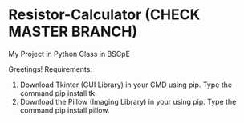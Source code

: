 # Resistor-Calculator (CHECK MASTER BRANCH)
My Project in Python Class in BSCpE

Greetings!
Requirements:
1) Download Tkinter (GUI Library) in your CMD using pip. Type the command pip install tk.
2) Download the Pillow (Imaging Library) in your using pip. Type the command pip install pillow.
